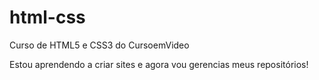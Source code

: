 # html-css
 Curso de HTML5 e CSS3 do CursoemVideo

 Estou aprendendo a criar sites e agora vou gerencias meus repositórios!

